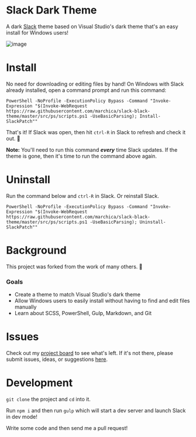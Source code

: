 # Slack Dark Theme

A dark [Slack](https://slack.com/) theme based on Visual Studio's dark theme that's an easy install for Windows users!

![image](https://user-images.githubusercontent.com/141490/57653431-c8c34100-759f-11e9-8e6a-aec8df7de6f3.png)

# Install

No need for downloading or editing files by hand! On Windows with Slack already installed, open a command prompt and run this command:

```batch
PowerShell -NoProfile -ExecutionPolicy Bypass -Command "Invoke-Expression "$(Invoke-WebRequest https://raw.githubusercontent.com/marchica/slack-black-theme/master/src/ps/scripts.ps1 -UseBasicParsing); Install-SlackPatch""
```
That's it! If Slack was open, then hit `ctrl-R` in Slack to refresh and check it out. :eyes:

**Note:** You'll need to run this command ***every*** time Slack updates. If the theme is gone, then it's time to run the command above again.

# Uninstall

Run the command below and `ctrl-R` in Slack. Or reinstall Slack.

```batch
PowerShell -NoProfile -ExecutionPolicy Bypass -Command "Invoke-Expression "$(Invoke-WebRequest https://raw.githubusercontent.com/marchica/slack-black-theme/master/src/ps/scripts.ps1 -UseBasicParsing); Uninstall-SlackPatch""
```

# Background

This project was forked from the work of many others. :pray:

### Goals
  * Create a theme to match Visual Studio's dark theme
  * Allow Windows users to easily install without having to find and edit files manually
  * Learn about SCSS, PowerShell, Gulp, Markdown, and Git

# Issues

Check out my [project board](https://github.com/marchica/slack-black-theme/projects/1) to see what's left. If it's not there, please submit issues, ideas, or suggestions [here](https://github.com/marchica/slack-black-theme/issues).

# Development

`git clone` the project and `cd` into it.

Run `npm i` and then run `gulp` which will start a dev server and launch Slack in dev mode!

Write some code and then send me a pull request!
